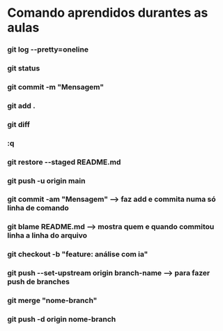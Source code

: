 # Comando aprendidos durantes as aulas

### git log --pretty=oneline
### git status
### git commit -m "Mensagem"
### git add . 
### git diff    
### :q
### git restore --staged README.md
### git push -u origin main
### git commit -am "Mensagem" --> faz add e commita numa só linha de comando
### git blame README.md --> mostra quem e quando commitou linha a linha do arquivo
### git checkout -b "feature: análise com ia"
### git push --set-upstream origin branch-name --> para fazer push de branches
### git merge "nome-branch"
### git push -d origin nome-branch